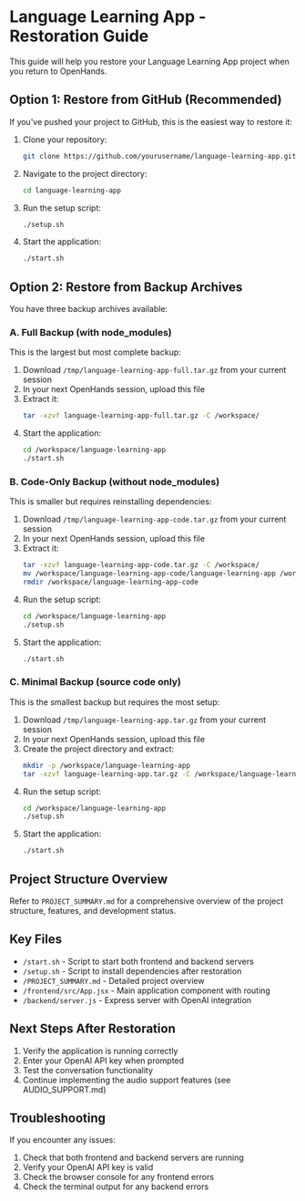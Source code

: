 # Language Learning App - Restoration Guide

This guide will help you restore your Language Learning App project when you return to OpenHands.

## Option 1: Restore from GitHub (Recommended)

If you've pushed your project to GitHub, this is the easiest way to restore it:

1. Clone your repository:
   ```bash
   git clone https://github.com/yourusername/language-learning-app.git
   ```

2. Navigate to the project directory:
   ```bash
   cd language-learning-app
   ```

3. Run the setup script:
   ```bash
   ./setup.sh
   ```

4. Start the application:
   ```bash
   ./start.sh
   ```

## Option 2: Restore from Backup Archives

You have three backup archives available:

### A. Full Backup (with node_modules)
This is the largest but most complete backup:

1. Download `/tmp/language-learning-app-full.tar.gz` from your current session
2. In your next OpenHands session, upload this file
3. Extract it:
   ```bash
   tar -xzvf language-learning-app-full.tar.gz -C /workspace/
   ```
4. Start the application:
   ```bash
   cd /workspace/language-learning-app
   ./start.sh
   ```

### B. Code-Only Backup (without node_modules)
This is smaller but requires reinstalling dependencies:

1. Download `/tmp/language-learning-app-code.tar.gz` from your current session
2. In your next OpenHands session, upload this file
3. Extract it:
   ```bash
   tar -xzvf language-learning-app-code.tar.gz -C /workspace/
   mv /workspace/language-learning-app-code/language-learning-app /workspace/
   rmdir /workspace/language-learning-app-code
   ```
4. Run the setup script:
   ```bash
   cd /workspace/language-learning-app
   ./setup.sh
   ```
5. Start the application:
   ```bash
   ./start.sh
   ```

### C. Minimal Backup (source code only)
This is the smallest backup but requires the most setup:

1. Download `/tmp/language-learning-app.tar.gz` from your current session
2. In your next OpenHands session, upload this file
3. Create the project directory and extract:
   ```bash
   mkdir -p /workspace/language-learning-app
   tar -xzvf language-learning-app.tar.gz -C /workspace/language-learning-app
   ```
4. Run the setup script:
   ```bash
   cd /workspace/language-learning-app
   ./setup.sh
   ```
5. Start the application:
   ```bash
   ./start.sh
   ```

## Project Structure Overview

Refer to `PROJECT_SUMMARY.md` for a comprehensive overview of the project structure, features, and development status.

## Key Files

- `/start.sh` - Script to start both frontend and backend servers
- `/setup.sh` - Script to install dependencies after restoration
- `/PROJECT_SUMMARY.md` - Detailed project overview
- `/frontend/src/App.jsx` - Main application component with routing
- `/backend/server.js` - Express server with OpenAI integration

## Next Steps After Restoration

1. Verify the application is running correctly
2. Enter your OpenAI API key when prompted
3. Test the conversation functionality
4. Continue implementing the audio support features (see AUDIO_SUPPORT.md)

## Troubleshooting

If you encounter any issues:

1. Check that both frontend and backend servers are running
2. Verify your OpenAI API key is valid
3. Check the browser console for any frontend errors
4. Check the terminal output for any backend errors